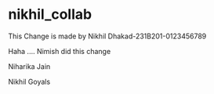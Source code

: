 # nikhil\_collab



This Change is made by Nikhil Dhakad-231B201-0123456789

Haha .... Nimish did this change

Niharika Jain

Nikhil Goyals

